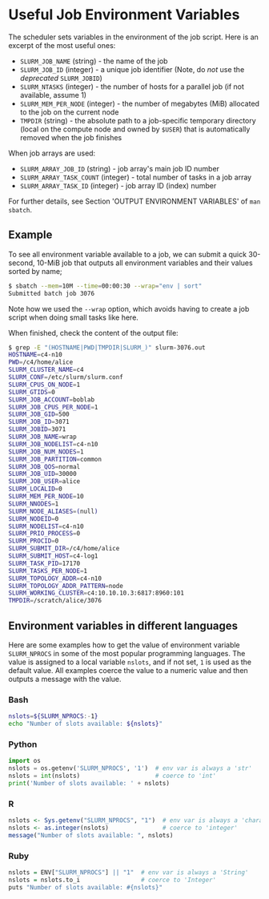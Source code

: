 # Useful Job Environment Variables

The scheduler sets variables in the environment of the job script.  Here is an excerpt of the most useful ones:

* `SLURM_JOB_NAME` (string) - the name of the job
* `SLURM_JOB_ID` (integer) - a unique job identifier (Note, do _not_ use the _deprecated_ `SLURM_JOBID`)
* `SLURM_NTASKS` (integer) - the number of hosts for a parallel job (if not available, assume 1)
* `SLURM_MEM_PER_NODE` (integer) - the number of megabytes (MiB) allocated to the job on the current node
* `TMPDIR` (string) - the absolute path to a job-specific temporary directory (local on the compute node and owned by `$USER`) that is automatically removed when the job finishes

When job arrays are used:

* `SLURM_ARRAY_JOB_ID` (string) - job array's main job ID number
* `SLURM_ARRAY_TASK_COUNT` (integer) - total number of tasks in a job array
* `SLURM_ARRAY_TASK_ID` (integer) - job array ID (index) number
  
For further details, see Section 'OUTPUT ENVIRONMENT VARIABLES' of `man sbatch`.



## Example

To see all environment variable available to a job, we can submit a quick 30-second, 10-MiB job that outputs all environment variables and their values sorted by name;

```sh
$ sbatch --mem=10M --time=00:00:30 --wrap="env | sort"
Submitted batch job 3076
```

Note how we used the `--wrap` option, which avoids having to create a job script when doing small tasks like here.

When finished, check the content of the output file:
```sh
$ grep -E "(HOSTNAME|PWD|TMPDIR|SLURM_)" slurm-3076.out
HOSTNAME=c4-n10
PWD=/c4/home/alice
SLURM_CLUSTER_NAME=c4
SLURM_CONF=/etc/slurm/slurm.conf
SLURM_CPUS_ON_NODE=1
SLURM_GTIDS=0
SLURM_JOB_ACCOUNT=boblab
SLURM_JOB_CPUS_PER_NODE=1
SLURM_JOB_GID=500
SLURM_JOB_ID=3071
SLURM_JOBID=3071
SLURM_JOB_NAME=wrap
SLURM_JOB_NODELIST=c4-n10
SLURM_JOB_NUM_NODES=1
SLURM_JOB_PARTITION=common
SLURM_JOB_QOS=normal
SLURM_JOB_UID=30000
SLURM_JOB_USER=alice
SLURM_LOCALID=0
SLURM_MEM_PER_NODE=10
SLURM_NNODES=1
SLURM_NODE_ALIASES=(null)
SLURM_NODEID=0
SLURM_NODELIST=c4-n10
SLURM_PRIO_PROCESS=0
SLURM_PROCID=0
SLURM_SUBMIT_DIR=/c4/home/alice
SLURM_SUBMIT_HOST=c4-log1
SLURM_TASK_PID=17170
SLURM_TASKS_PER_NODE=1
SLURM_TOPOLOGY_ADDR=c4-n10
SLURM_TOPOLOGY_ADDR_PATTERN=node
SLURM_WORKING_CLUSTER=c4:10.10.10.3:6817:8960:101
TMPDIR=/scratch/alice/3076
```


## Environment variables in different languages

Here are some examples how to get the value of environment variable `SLURM_NPROCS` in some of the most popular programming languages.  The value is assigned to a local variable `nslots`, and if not set, `1` is used as the default value.  All examples coerce the value to a numeric value and then outputs a message with the value.

### Bash

```sh
nslots=${SLURM_NPROCS:-1}
echo "Number of slots available: ${nslots}"
```

<!-- ### MATLAB

```matlab
nslots = getenv('SLURM_NPROCS');        % env var is always a 'char'
if (isempty(nslots)) nslots = '1'; end  % default value
nslots = str2num(nslots);               % coerce to 'double'
fprintf('Number of slots available: %d\n', nslots);
``` -->

### Python

```python
import os
nslots = os.getenv('SLURM_NPROCS', '1')  # env var is always a 'str'
nslots = int(nslots)                     # coerce to 'int'
print('Number of slots available: ' + nslots)
```

### R

```r
nslots <- Sys.getenv("SLURM_NPROCS", "1")  # env var is always a 'character'
nslots <- as.integer(nslots)               # coerce to 'integer'
message("Number of slots available: ", nslots)
```


### Ruby

```r
nslots = ENV["SLURM_NPROCS"] || "1"  # env var is always a 'String'
nslots = nslots.to_i                 # coerce to 'Integer'
puts "Number of slots available: #{nslots}"
```
